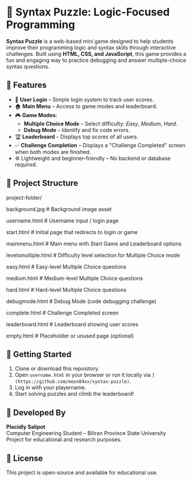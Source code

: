 # 🧩 Syntax Puzzle: Logic-Focused Programming

**Syntax Puzzle** is a web-based mini game designed to help students improve their programming logic and syntax skills through interactive challenges. Built using **HTML, CSS, and JavaScript**, this game provides a fun and engaging way to practice debugging and answer multiple-choice syntax questions.

## 🎯 Features

- 🔐 **User Login** – Simple login system to track user scores.
- 🏠 **Main Menu** – Access to game modes and leaderboard.
- 🎮 **Game Modes**:
  - **Multiple Choice Mode** – Select difficulty: *Easy*, *Medium*, *Hard*.
  - **Debug Mode** – Identify and fix code errors.
- 🏆 **Leaderboard** – Displays top scores of all users.
- ✅ **Challenge Completion** – Displays a "Challenge Completed" screen when both modes are finished.
- ⚙️ Lightweight and beginner-friendly – No backend or database required.

## 📂 Project Structure

project-folder/ 

background.jpg # Background image asset 

username.html # Username input / login page 

start.html # Initial page that redirects to login or game 

mainmenu.html # Main menu with Start Game and Leaderboard options 

levelsmultiple.html # Difficulty level selection for Multiple Choice mode 

easy.html # Easy-level Multiple Choice questions 

medium.html # Medium-level Multiple Choice questions

hard.html # Hard-level Multiple Choice questions

debugmode.html # Debug Mode (code debugging challenge)

complete.html # Challenge Completed screen

leaderboard.html # Leaderboard showing user scores

empty.html # Placeholder or unused page (optional)

## 🚀 Getting Started

1. Clone or download this repository.
2. Open `username.html` in your browser or run it locally via `](https://github.com/moon04xx/syntax-puzzle)`.
3. Log in with your playername.
4. Start solving puzzles and climb the leaderboard!

## 👤 Developed By

**Placidly Salipot**  
Computer Engineering Student – Biliran Province State University  
Project for educational and research purposes.

## 📄 License

This project is open-source and available for educational use.
